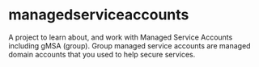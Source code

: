 # managedserviceaccounts
A project to learn about, and work with Managed Service Accounts including gMSA (group). Group managed service accounts are managed domain accounts that you used to help secure services.
